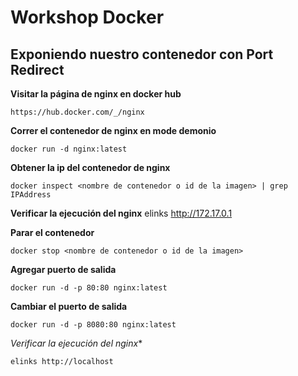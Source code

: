 # Workshop Docker 

## Exponiendo nuestro contenedor con Port Redirect

**Visitar la página de nginx en docker hub**

    https://hub.docker.com/_/nginx

**Correr el contenedor de nginx en mode demonio**

    docker run -d nginx:latest
    
**Obtener la ip del contenedor de nginx**

    docker inspect <nombre de contenedor o id de la imagen> | grep IPAddress

**Verificar la ejecución del nginx**
	elinks http://172.17.0.1

**Parar el contenedor**

    docker stop <nombre de contenedor o id de la imagen>

**Agregar puerto de salida**

    docker run -d -p 80:80 nginx:latest

**Cambiar el puerto de salida**

    docker run -d -p 8080:80 nginx:latest

*Verificar la ejecución del nginx**

	elinks http://localhost



